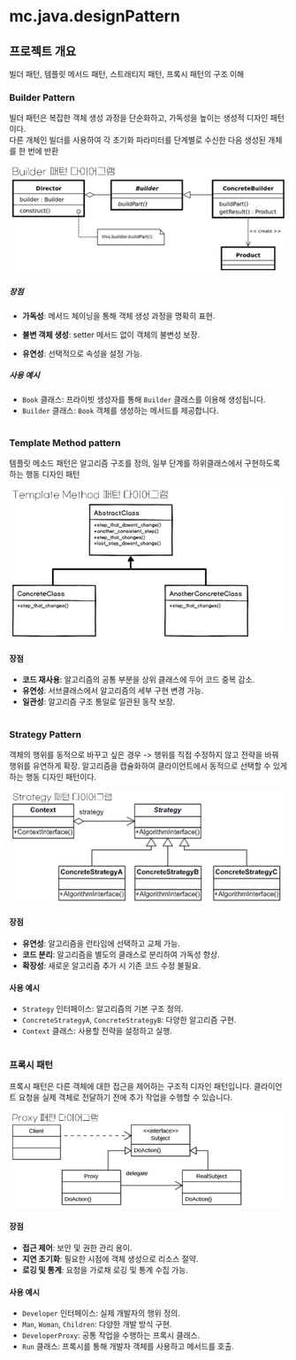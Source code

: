 # mc.java.designPattern

## 프로젝트 개요

빌더 패턴, 템플릿 메서드 패턴, 스트래티지 패턴, 프록시 패턴의 구조 이해

### Builder Pattern

빌더 패턴은 복잡한 객체 생성 과정을 단순화하고, 가독성을 높이는 생성적 디자인 패턴이다. <br/>
다른 개체인 빌더를 사용하여 각 초기화 파라미터를 단계별로 수신한 다음 생성된 개체를 한 번에 반환

![대체 텍스트](/src/images/builder.jpg)

##### 장점

-   **가독성**: 메서드 체이닝을 통해 객체 생성 과정을 명확히 표현.

-   **불변 객체 생성**: setter 메서드 없이 객체의 불변성 보장.

-   **유연성**: 선택적으로 속성을 설정 가능.

##### 사용 예시

-   `Book` 클래스: 프라이빗 생성자를 통해 `Builder` 클래스를 이용해 생성됩니다.
-   `Builder` 클래스: `Book` 객체를 생성하는 메서드를 제공합니다.

#

### Template Method pattern

템플릿 메소드 패턴은 알고리즘 구조를 정의, 일부 단계를 하위클래스에서 구현하도록 하는 행동 디자인 패턴

![대체 텍스트](/src/images/templetemethod.jpg)

#### 장점

-   **코드 재사용**: 알고리즘의 공통 부분을 상위 클래스에 두어 코드 중복 감소.
-   **유연성**: 서브클래스에서 알고리즘의 세부 구현 변경 가능.
-   **일관성**: 알고리즘 구조 통일로 일관된 동작 보장.

#

### Strategy Pattern

객체의 행위를 동적으로 바꾸고 싶은 경우 -> 행위를 직접 수정하지 않고 전략을 바꿔 행위를 유연하게 확장. 알고리즘을 캡슐화하여 클라이언트에서 동적으로 선택할 수 있게 하는 행동 디자인 패턴이다.

![대체 텍스트](/src/images/strategy.jpg)

#### 장점

-   **유연성**: 알고리즘을 런타임에 선택하고 교체 가능.
-   **코드 분리**: 알고리즘을 별도의 클래스로 분리하여 가독성 향상.
-   **확장성**: 새로운 알고리즘 추가 시 기존 코드 수정 불필요.

#### 사용 예시

-   `Strategy` 인터페이스: 알고리즘의 기본 구조 정의.
-   `ConcreteStrategyA`, `ConcreteStrategyB`: 다양한 알고리즘 구현.
-   `Context` 클래스: 사용할 전략을 설정하고 실행.

#

### 프록시 패턴

프록시 패턴은 다른 객체에 대한 접근을 제어하는 구조적 디자인 패턴입니다. 클라이언트 요청을 실제 객체로 전달하기 전에 추가 작업을 수행할 수 있습니다.

![대체 텍스트](/src/images/proxy.jpg)

#### 장점

-   **접근 제어**: 보안 및 권한 관리 용이.
-   **지연 초기화**: 필요한 시점에 객체 생성으로 리소스 절약.
-   **로깅 및 통계**: 요청을 가로채 로깅 및 통계 수집 가능.

#### 사용 예시

-   `Developer` 인터페이스: 실제 개발자의 행위 정의.
-   `Man`, `Woman`, `Children`: 다양한 개발 방식 구현.
-   `DeveloperProxy`: 공통 작업을 수행하는 프록시 클래스.
-   `Run` 클래스: 프록시를 통해 개발자 객체를 사용하고 메서드를 호출.
